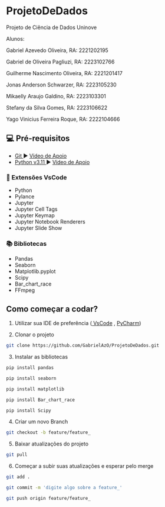 # ProjetoDeDados
Projeto de Ciência de Dados Uninove

Alunos:

Gabriel Azevedo Oliveira, RA: 2221202195

Gabriel de Oliveira Pagliuzi, RA: 2223102766

Guilherme Nascimento Oliveira, RA: 2221201417

Jonas Anderson Schwarzer, RA: 2223105230

Mikaelly Araujo Galdino, RA: 2223103301

Stefany da Silva Gomes, RA: 2223106622

Yago Vinicius Ferreira Roque, RA: 2222104666


## 💻 Pré-requisitos

* <a href= "https://git-scm.com/downloads"> Git </a> :arrow_forward: <a href= "https://www.youtube.com/watch?v=Am46OOLgV4s"> Vídeo de Apoio</a>
* <a href= "https://www.python.org/downloads/"> Python v3.11 </a> :arrow_forward: <a href= "https://www.youtube.com/watch?v=eaFJwQRUE4k"> Vídeo de Apoio</a>

### :twisted_rightwards_arrows: Extensões VsCode

* Python
* Pylance
* Jupyter
* Jupyter Cell Tags
* Jupyter Keymap
* Jupyter Notebook Renderers
* Jupyter Slide Show

### :books: Bibliotecas

* Pandas
* Seaborn
* Matplotlib.pyplot
* Scipy
* Bar_chart_race
* FFmpeg

## Como começar a codar?

1. Utilizar sua IDE de preferência (<a href="https://code.visualstudio.com/download/"> VsCode</a> , <a href="https://www.jetbrains.com/pycharm/"> PyCharm</a>)

2. Clonar o projeto

```sh
git clone https://github.com/GabrielAzO/ProjetoDeDados.git
```

3. Instalar as bibliotecas
```sh
pip install pandas
```

```sh
pip install seaborn
```

```sh
pip install matplotlib
```
```sh
pip install Bar_chart_race
```
```sh
pip install Scipy
```

4. Criar um novo Branch 

```sh
git checkout -b feature/feature_
```

5. Baixar atualizações do projeto

```sh
git pull
```

6. Começar a subir suas atualizações e esperar pelo merge

```sh
git add .
```

```sh
git commit -m 'digite algo sobre a feature_' 
```

```sh
git push origin feature/feature_
```
